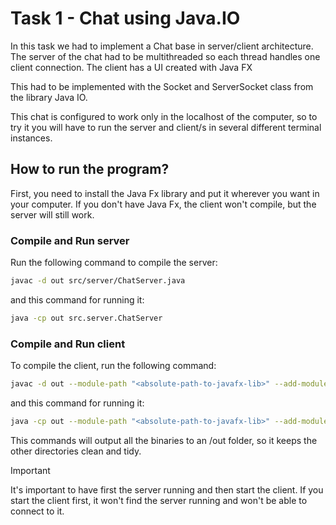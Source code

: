 # Task 1 - Chat using Java.IO

In this task we had to implement a Chat base in server/client architecture. The server of 
the chat had to be multithreaded so each thread handles one client connection. The client has
a UI created with Java FX

This had to be implemented with the Socket and ServerSocket class from the library Java IO.

This chat is configured to work only in the localhost of the computer, so to try it you will
have to run the server and client/s in several different terminal instances.

## How to run the program?

First, you need to install the Java Fx library and put it wherever you want in your computer.
If you don't have Java Fx, the client won't compile, but the server will still work.

### Compile and Run server

Run the following command to compile the server:

```bash
javac -d out src/server/ChatServer.java
```

and this command for running it:

```bash
java -cp out src.server.ChatServer
```

### Compile and Run client

To compile the client, run the following command:

```bash
javac -d out --module-path "<absolute-path-to-javafx-lib>" --add-modules javafx.controls,javafx.fxml src/client/ChatClient.java
```

and this command for running it:

```bash
java -cp out --module-path "<absolute-path-to-javafx-lib>" --add-modules javafx.controls,javafx.fxml src.client.ChatClient
```

This commands will output all the binaries to an /out folder, so it keeps the other directories
clean and tidy.

> [!IMPORTANT]
> It's important to have first the server running and then start the client. If you start
> the client first, it won't find the server running and won't be able to connect to it.
